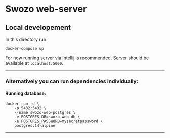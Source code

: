 # Swozo web-server

## Local developement

In this directory run:
```shell
docker-compose up
```

For now running server via Intellij is recommended. Server should be available at `localhost:5000`.

---
### Alternatively you can run dependencies individually:

#### Running database:
```shell
docker run -d \
    -p 5432:5432 \
    --name swozo-web-postgres \
    -e POSTGRES_DB=swozo-web-db \
    -e POSTGRES_PASSWORD=mysecretpassword \
    postgres:14-alpine
```

---
